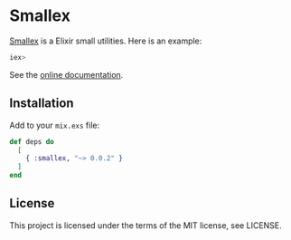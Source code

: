 # Smallex

[Smallex](https://hex.pm/packages/smallex) is a Elixir small utilities. Here is an example:

```elixir
iex> 

```

See the [online documentation](https://hexdocs.pm/smallex).

## Installation

Add to your ```mix.exs``` file:

```elixir
def deps do
  [
    { :smallex, "~> 0.0.2" }
  ]
end
```

## License
This project is licensed under the terms of the MIT license, see LICENSE.
